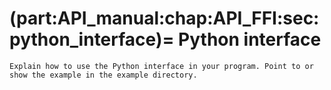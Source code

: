 (part:API_manual:chap:API_FFI:sec:python_interface)=
Python interface
===========

```{todo}
Explain how to use the Python interface in your program. Point to or show the example in the example directory.
```